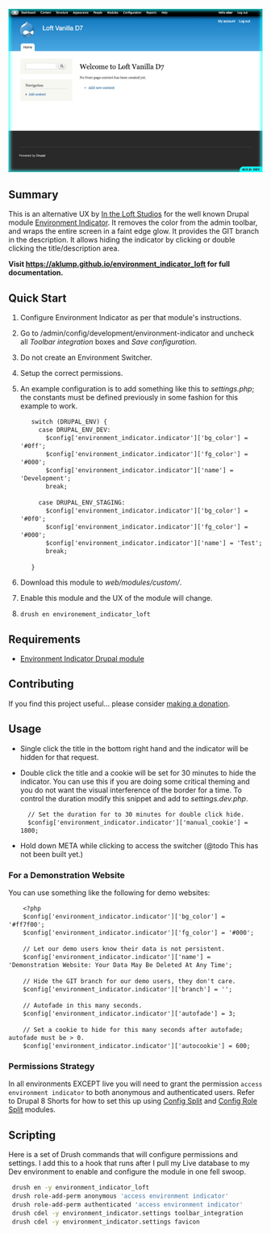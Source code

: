 ![Environment Indicator Loft](images/screenshot.png)

## Summary

This is an alternative UX by [In the Loft Studios](http://intheloftstudios.com) for the well known Drupal module [Environment Indicator](https://www.drupal.org/project/environment_indicator). It removes the color from the admin toolbar, and wraps the entire screen in a faint edge glow. It provides the GIT branch in the description. It allows hiding the indicator by clicking or double clicking the title/description area.

**Visit <https://aklump.github.io/environment_indicator_loft> for full documentation.**

## Quick Start

1. Configure Environment Indicator as per that module's instructions.
1. Go to /admin/config/development/environment-indicator and uncheck all _Toolbar integration_ boxes and _Save configuration_.
1. Do not create an Environment Switcher.
1. Setup the correct permissions.
1. An example configuration is to add something like this to _settings.php_; the constants must be defined previously in some fashion for this example to work.

          switch (DRUPAL_ENV) {
            case DRUPAL_ENV_DEV:
              $config['environment_indicator.indicator']['bg_color'] = '#0ff';
              $config['environment_indicator.indicator']['fg_color'] = '#000';
              $config['environment_indicator.indicator']['name'] = 'Development';
              break;
        
            case DRUPAL_ENV_STAGING:
              $config['environment_indicator.indicator']['bg_color'] = '#0f0';
              $config['environment_indicator.indicator']['fg_color'] = '#000';
              $config['environment_indicator.indicator']['name'] = 'Test';
              break;
        
          }

1. Download this module to _web/modules/custom/_.
1. Enable this module and the UX of the module will change.
1. `drush en environement_indicator_loft`

## Requirements

* [Environment Indicator Drupal module](https://www.drupal.org/project/environment_indicator)

## Contributing

If you find this project useful... please consider [making a donation](https://www.paypal.com/cgi-bin/webscr?cmd=_s-xclick&hosted_button_id=4E5KZHDQCEUV8&item_name=Gratitude%20for%20aklump%2Fenvironment_indicator_loft).

## Usage

* Single click the title in the bottom right hand and the indicator will be hidden for that request.
* Double click the title and a cookie will be set for 30 minutes to hide the indicator. You can use this if you are doing some critical theming and you do not want the visual interference of the border for a time. To control the duration modify this snippet and add to _settings.dev.php_.

        // Set the duration for to 30 minutes for double click hide.
        $config['environment_indicator.indicator']['manual_cookie'] = 1800;

* Hold down META while clicking to access the switcher (@todo This has not been built yet.)

### For a Demonstration Website

You can use something like the following for demo websites:

        <?php
        $config['environment_indicator.indicator']['bg_color'] = '#ff7f00';
        $config['environment_indicator.indicator']['fg_color'] = '#000';
        
        // Let our demo users know their data is not persistent.
        $config['environment_indicator.indicator']['name'] = 'Demonstration Website: Your Data May Be Deleted At Any Time';
        
        // Hide the GIT branch for our demo users, they don't care.
        $config['environment_indicator.indicator']['branch'] = '';
        
        // Autofade in this many seconds.
        $config['environment_indicator.indicator']['autofade'] = 3;
        
        // Set a cookie to hide for this many seconds after autofade; autofade must be > 0.
        $config['environment_indicator.indicator']['autocookie'] = 600;

### Permissions Strategy

In all environments EXCEPT live you will need to grant the permission `access environment indicator` to both anonymous and authenticated users. Refer to Drupal 8 Shorts for how to set this up using [Config Split](https://www.drupal.org/project/config_split) and [Config Role Split](https://www.drupal.org/project/config_role_split) modules.

## Scripting

Here is a set of Drush commands that will configure permissions and settings. I add this to a hook that runs after I pull my Live database to my Dev environment to enable and configure the module in one fell swoop.

```bash
 drush en -y environment_indicator_loft
 drush role-add-perm anonymous 'access environment indicator'
 drush role-add-perm authenticated 'access environment indicator'
 drush cdel -y environment_indicator.settings toolbar_integration
 drush cdel -y environment_indicator.settings favicon
```
